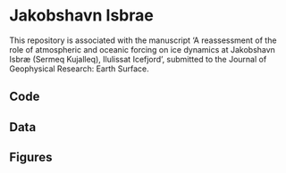 # Jakobshavn Isbrae 
This repository is associated with the manuscript ‘A reassessment of the role of atmospheric and oceanic forcing on ice dynamics at Jakobshavn Isbræ (Sermeq Kujalleq), Ilulissat Icefjord’, submitted to the Journal of Geophysical Research: Earth Surface. 


## Code

## Data 

## Figures 

